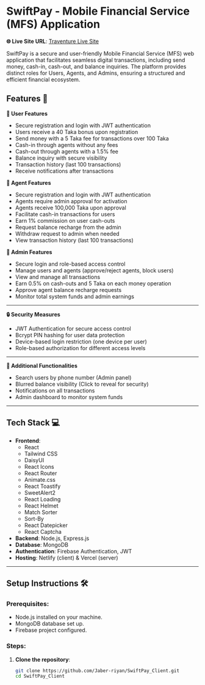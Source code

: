 # SwiftPay - Mobile Financial Service (MFS) Application

**🌐 Live Site URL**: [Traventure Live Site](https://swifftpay.netlify.app/)

SwiftPay is a secure and user-friendly Mobile Financial Service (MFS) web application that facilitates seamless digital transactions, including send money, cash-in, cash-out, and balance inquiries. The platform provides distinct roles for Users, Agents, and Admins, ensuring a structured and efficient financial ecosystem.

## Features 🚀

**🔹 User Features**

  - Secure registration and login with JWT authentication
  - Users receive a 40 Taka bonus upon registration
  - Send money with a 5 Taka fee for transactions over 100 Taka
  - Cash-in through agents without any fees
  - Cash-out through agents with a 1.5% fee
  - Balance inquiry with secure visibility
  - Transaction history (last 100 transactions)
  - Receive notifications after transactions

**🔹 Agent Features**

  - Secure registration and login with JWT authentication
  - Agents require admin approval for activation
  - Agents receive 100,000 Taka upon approval
  - Facilitate cash-in transactions for users
  - Earn 1% commission on user cash-outs
  - Request balance recharge from the admin
  - Withdraw request to admin when needed
  - View transaction history (last 100 transactions)

**🔹 Admin Features**

  - Secure login and role-based access control
  - Manage users and agents (approve/reject agents, block users)
  - View and manage all transactions
  - Earn 0.5% on cash-outs and 5 Taka on each money operation
  - Approve agent balance recharge requests
  - Monitor total system funds and admin earnings

---

**🔒 Security Measures**

  - JWT Authentication for secure access control
  - Bcrypt PIN hashing for user data protection
  - Device-based login restriction (one device per user)
  - Role-based authorization for different access levels

---

**🔗 Additional Functionalities**

  - Search users by phone number (Admin panel)
  - Blurred balance visibility (Click to reveal for security)
  - Notifications on all transactions
  - Admin dashboard to monitor system funds

---

## Tech Stack 💻

- **Frontend**:
  - React
  - Tailwind CSS
  - DaisyUI
  - React Icons
  - React Router
  - Animate.css
  - React Toastify
  - SweetAlert2
  - React Loading
  - React Helmet
  - Match Sorter
  - Sort-By
  - React Datepicker
  - React Captcha
- **Backend**: Node.js, Express.js
- **Database**: MongoDB
- **Authentication**: Firebase Authentication, JWT
- **Hosting**: Netlify (client) & Vercel (server)

---

## Setup Instructions 🛠️

### Prerequisites:

- Node.js installed on your machine.
- MongoDB database set up.
- Firebase project configured.

### Steps:

1. **Clone the repository**:
   ```bash
   git clone https://github.com/Jaber-riyan/SwiftPay_Client.git
   cd SwiftPay_Client
   ```
